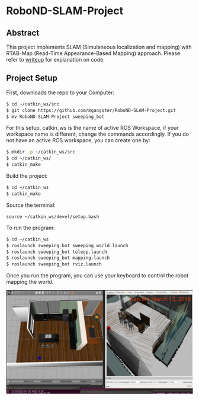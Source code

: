 # RoboND-SLAM-Project
## Abstract
This project implements SLAM (Simulaneous localization and mapping) with RTAB-Map (Read-Time Appearance-Based Mapping) approach.  Please refer to [writeup](https://github.com/mgangster/RoboND-SLAM-Project/blob/master/Writeup.pdf) for explanation on code.

## Project Setup
First, downloads the repo to your Computer:
```sh
$ cd ~/catkin_ws/src
$ git clone https://github.com/mgangster/RoboND-SLAM-Project.git
$ mv RoboND-SLAM-Project sweeping_bot
```
For this setup, catkin_ws is the name of active ROS Workspace, if your workspace name is different, change the commands accordingly. 
If you do not have an active ROS workspace, you can create one by:

```sh
$ mkdir -p ~/catkin_ws/src
$ cd ~/catkin_ws/
$ catkin_make
```

Build the project:
```sh
$ cd ~/catkin_ws
$ catkin_make
```
Source the terminal:
```
source ~/catkin_ws/devel/setup.bash
```

To run the program:
```sh
$ cd ~/catkin_ws
$ roslaunch sweeping_bot sweeping_world.launch
$ roslaunch sweeping_bot teleop.launch
$ roslaunch sweeping_bot mapping.launch
$ roslaunch sweeping_bot rviz.launch
```
Once you run the program, you can use your keyboard to control the robot mapping the world.

<img src="./misc/5.png" width="600">
